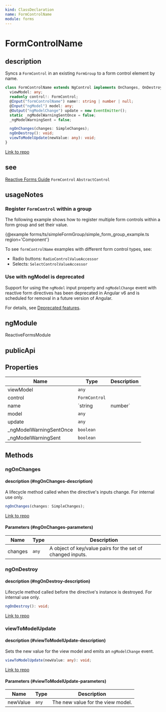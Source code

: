 ```yaml
---
kind: ClassDeclaration
name: FormControlName
module: forms
---
```


# FormControlName

## description

Syncs a `FormControl` in an existing `FormGroup` to a form control
element by name.

```ts
class FormControlName extends NgControl implements OnChanges, OnDestroy {
  viewModel: any;
  readonly control!: FormControl;
  @Input("formControlName") name!: string | number | null;
  @Input("ngModel") model: any;
  @Output("ngModelChange") update = new EventEmitter();
  static _ngModelWarningSentOnce = false;
  _ngModelWarningSent = false;

  ngOnChanges(changes: SimpleChanges);
  ngOnDestroy(): void;
  viewToModelUpdate(newValue: any): void;
}
```

[Link to repo](https://github.com/timdeschryver/angular/blob/master/packages/forms/src/directives/reactive_directives/form_control_name.ts#L64-L233)

## see

[Reactive Forms Guide](guide/reactive-forms)
`FormControl`
`AbstractControl`

## usageNotes

### Register `FormControl` within a group

The following example shows how to register multiple form controls within a form group
and set their value.

{@example forms/ts/simpleFormGroup/simple_form_group_example.ts region='Component'}

To see `formControlName` examples with different form control types, see:

- Radio buttons: `RadioControlValueAccessor`
- Selects: `SelectControlValueAccessor`

### Use with ngModel is deprecated

Support for using the `ngModel` input property and `ngModelChange` event with reactive
form directives has been deprecated in Angular v6 and is scheduled for removal in
a future version of Angular.

For details, see [Deprecated features](guide/deprecations#ngmodel-with-reactive-forms).

## ngModule

ReactiveFormsModule

## publicApi

## Properties

| Name                     | Type          | Description |
| ------------------------ | ------------- | ----------- |
| viewModel                | `any`         |             |
| control                  | `FormControl` |             |
| name                     | `string       | number`     |  |
| model                    | `any`         |             |
| update                   | `any`         |             |
| \_ngModelWarningSentOnce | `boolean`     |             |
| \_ngModelWarningSent     | `boolean`     |             |

## Methods

### ngOnChanges

#### description (#ngOnChanges-description)

A lifecycle method called when the directive's inputs change. For internal use only.

```ts
ngOnChanges(changes: SimpleChanges);
```

[Link to repo](https://github.com/timdeschryver/angular/blob/master/packages/forms/src/directives/reactive_directives/form_control_name.ts#L149-L156)

#### Parameters (#ngOnChanges-parameters)

| Name    | Type  | Description                                                |
| ------- | ----- | ---------------------------------------------------------- |
| changes | `any` | A object of key/value pairs for the set of changed inputs. |

### ngOnDestroy

#### description (#ngOnDestroy-description)

Lifecycle method called before the directive's instance is destroyed. For internal use only.

```ts
ngOnDestroy(): void;
```

[Link to repo](https://github.com/timdeschryver/angular/blob/master/packages/forms/src/directives/reactive_directives/form_control_name.ts#L162-L166)

### viewToModelUpdate

#### description (#viewToModelUpdate-description)

Sets the new value for the view model and emits an `ngModelChange` event.

```ts
viewToModelUpdate(newValue: any): void;
```

[Link to repo](https://github.com/timdeschryver/angular/blob/master/packages/forms/src/directives/reactive_directives/form_control_name.ts#L174-L177)

#### Parameters (#viewToModelUpdate-parameters)

| Name     | Type  | Description                       |
| -------- | ----- | --------------------------------- |
| newValue | `any` | The new value for the view model. |
